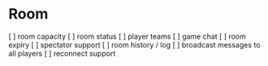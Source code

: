 # Room
[ ] room capacity
[ ] room status
[ ] player teams
[ ] game chat
[ ] room expiry
[ ] spectator support
[ ] room history / log
[ ] broadcast messages to all players
[ ] reconnect support
